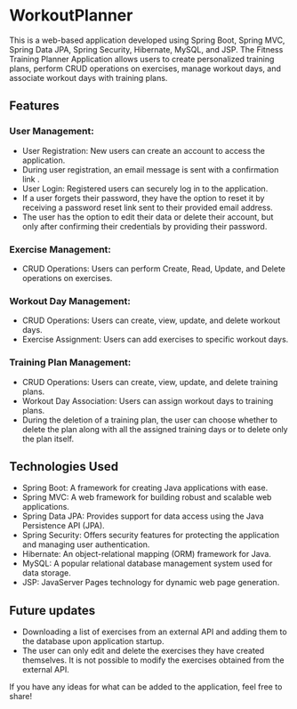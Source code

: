 # WorkoutPlanner

This is a web-based application developed using Spring Boot, Spring MVC, Spring Data JPA, Spring Security, Hibernate, MySQL, and JSP. The Fitness Training Planner Application allows users to create personalized training plans, perform CRUD operations on exercises, manage workout days, and associate workout days with training plans.

## Features
### User Management:
- User Registration: New users can create an account to access the application.
- During user registration, an email message is sent with a confirmation link .
- User Login: Registered users can securely log in to the application.
- If a user forgets their password, they have the option to reset it by receiving a password reset link sent to their provided email address.
- The user has the option to edit their data or delete their account, but only after confirming their credentials by providing their password.
### Exercise Management:
- CRUD Operations: Users can perform Create, Read, Update, and Delete operations on exercises.
### Workout Day Management:
- CRUD Operations: Users can create, view, update, and delete workout days.
- Exercise Assignment: Users can add exercises to specific workout days.
### Training Plan Management:
- CRUD Operations: Users can create, view, update, and delete training plans.
- Workout Day Association: Users can assign workout days to training plans.
- During the deletion of a training plan, the user can choose whether to delete the plan along with all the assigned training days or to delete only the plan itself.
## Technologies Used
- Spring Boot: A framework for creating Java applications with ease.
- Spring MVC: A web framework for building robust and scalable web applications.
- Spring Data JPA: Provides support for data access using the Java Persistence API (JPA).
- Spring Security: Offers security features for protecting the application and managing user authentication.
- Hibernate: An object-relational mapping (ORM) framework for Java.
- MySQL: A popular relational database management system used for data storage.
- JSP: JavaServer Pages technology for dynamic web page generation.

## Future updates
- Downloading a list of exercises from an external API and adding them to the database upon application startup.
- The user can only edit and delete the exercises they have created themselves. It is not possible to modify the exercises obtained from the external API.



If you have any ideas for what can be added to the application, feel free to share!